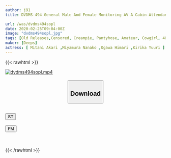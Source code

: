 ```yaml
---
author: j91
title: DVDMS-494 General Male And Female Monitoring AV A Cabin Attendant Who Works For A Major Airline Company Is A Big Challenge To Nuki In A Row With 10 Cocks Lined Up Side By Side With A Crab Crotch Cowgirl! Full Erection Ji Po Is Ejaculated From Next To Next At Raw Woman On Top Posture And Oma ○ Ko Filled Enough To Overflow With Semen Is Cum ...

url: /was/dvdms494sopl
date: 2020-02-25T09:04:00Z
image: "dvdms494sopl.jpg"
tags: [Old Releases,Censored, Creampie, Pantyhose, Amateur, Cowgirl, 4HR+, Stewardess, Tall	]
maker: [Deeps]
actress: [ Mitani Akari ,Miyamura Nanako ,Ogawa Himari ,Kirika Yuuri ]
---
```



{{< rawhtml >}}

<div class="video" data-videoid="A3WX42PxqMC44R">
    <a href="javascript:;">
        <img src="/was/dvdms494sopl/dvdms494sopl.jpg" width="WIDTH" height="HEIGHT" alt="dvdms494sopl.mp4" loading="lazy">
    </a>
</div>

<script type="text/javascript" src="https://j91.asia/asset/on-demand-st.js"></script>

<br>
  <link rel="stylesheet" href="https://j91.asia/asset/bs5.css">
  
  <center>
  <button class="btn btn-primary" type="button" data-bs-toggle="collapse" data-bs-target=".multi-collapse" aria-expanded="false" aria-controls="multiCollapseExample1 multiCollapseExample2"><h2>Download</h2></button></center>
</p>
<div class="row">
  <div class="col">
    <div class="collapse multi-collapse" id="multiCollapseExample1">
      <div class="card card-body">
	      	      <br>
<div class="buttons">  
<a href="https://streamtape.to/v/A3WX42PxqMC44R" target="_blank"><button class="btn-hover color-3"><i class="fa fa-download"></i> ST</button></a></div>
    </div>
  </div>
</div>
  <div class="col">
    <div class="collapse multi-collapse" id="multiCollapseExample2">
      <div class="card card-body">
	      <br>
<div class="buttons">
    <a href="https://filemoon.sx/d/jxptk31lh04o" target="_blank"><button class="btn-hover color-8"><i class="fa fa-download"></i> FM</button></a></div>
<br><br>
      </div>
    </div>
  </div>
</div>

{{< /rawhtml >}}